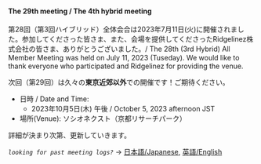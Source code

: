 #### The 29th meeting / The 4th hybrid meeting

第28回（第3回ハイブリッド）全体会合は2023年7月11日(火)に開催されました。参加してくださった皆さま、また、会場を提供してくださったRidgelinez株式会社の皆さま、ありがとうございました。/ The 28th (3rd Hybrid) All Member Meeting was held on July 11, 2023 (Tuseday). We would like to thank everyone who participated and Ridgelinez for providing the venue.  

次回（第29回）は久々の**東京近郊以外**での開催です！ご期待ください。  

- 日時 / Date and Time:
  - 2023年10月5日(木) 午後 /  October 5, 2023 afternoon JST
- 場所(Venue): ソシオネクスト（京都リサーチパーク）

詳細が決まり次第、更新していきます。

*`looking for past meeting logs?`* → [日本語/Japanese](https://openchain-project.github.io/OpenChain-JWG/meeting-minutes.html), [英語/English](https://openchain-project.github.io/OpenChain-JWG/meeting-minutes_en.html)  
